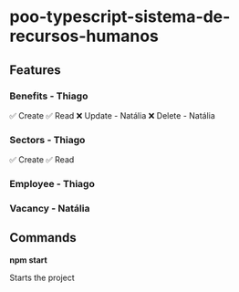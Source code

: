 # poo-typescript-sistema-de-recursos-humanos

## Features

### Benefits - Thiago

✅ Create
✅ Read
❌ Update - Natália
❌ Delete - Natália

### Sectors - Thiago

✅ Create
✅ Read

### Employee - Thiago

### Vacancy - Natália

## Commands

**npm start**

Starts the project
